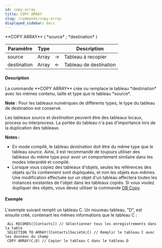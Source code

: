 ```yaml
---
id: copy-array
title: COPY ARRAY
slug: /commands/copy-array
displayed_sidebar: docs
---
```


<!--REF #_command_.COPY ARRAY.Syntax-->**COPY ARRAY** ( *source* ; *destination* )<!-- END REF-->
<!--REF #_command_.COPY ARRAY.Params-->
| Paramètre | Type |  | Description |
| --- | --- | --- | --- |
| source | Array | &rarr; | Tableau à recopier |
| destination | Array | &larr; | Tableau de destination |

<!-- END REF-->

#### Description 

<!--REF #_command_.COPY ARRAY.Summary-->La commande **COPY ARRAY** crée ou remplace le tableau *destination* avec les mêmes contenu, taille et type que le tableau *source*.<!-- END REF-->

**Note** : Pour les tableaux numériques de différents types, le type du tableau de destination est conservé.

Les tableaux *source* et *destination* peuvent être des tableaux locaux, process ou interprocess. La portée du tableau n'a pas d'importance lors de la duplication des tableaux.

**Notes :**

* En mode compilé, le tableau *destination* doit être du même type que le tableau *source*. Ainsi, il est recommandé de toujours utiliser des tableaux du même type pour avoir un comportement similaire dans les modes interprété et compilé.
* Lorsque vous copiez des tableaux d'objets, seules les références des objets qu'ils contiennent sont dupliquées, et non les objets eux-mêmes. Une modification effectuée sur un objet d'un tableau affectera toutes les instances existantes de l'objet dans les tableaux copiés. Si vous voulez dupliquer des objets, vous devez utiliser la commande [OB Copy](ob-copy.md).

#### Exemple 

L'exemple suivant remplit un tableau C. Un nouveau tableau, "D", est ensuite créé, contenant les mêmes informations que le tableau C :

```4d
 ALL RECORDS([Contacts]) // Sélectionner tous les enregistrements dans la table
 SELECTION TO ARRAY([Contacts]Société;C) // Remplir le tableau C avec les données du champ
 COPY ARRAY(C;D) // Copier le tableau C dans le tableau D
```
